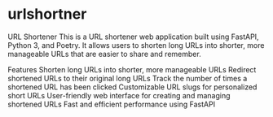 # urlshortner
URL Shortener
This is a URL shortener web application built using FastAPI, Python 3, and Poetry. It allows users to shorten long URLs into shorter, more manageable URLs that are easier to share and remember.

Features
Shorten long URLs into shorter, more manageable URLs
Redirect shortened URLs to their original long URLs
Track the number of times a shortened URL has been clicked
Customizable URL slugs for personalized short URLs
User-friendly web interface for creating and managing shortened URLs
Fast and efficient performance using FastAPI
